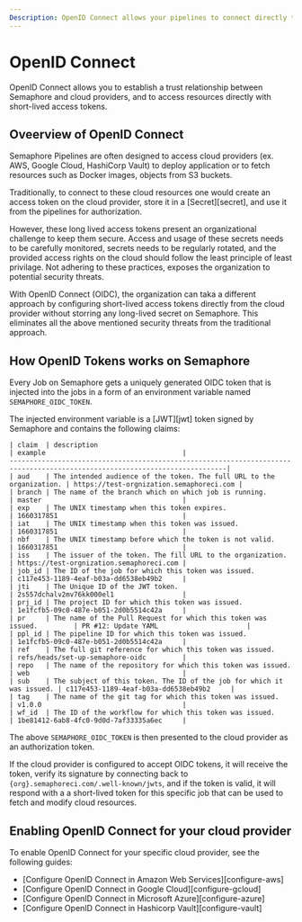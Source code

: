 ```yaml
---
Description: OpenID Connect allows your pipelines to connect directly to cloud providers via short-lived access tokens.
---
```


# OpenID Connect

OpenID Connect allows you to establish a trust relationship between Semaphore and cloud providers,
and to access resources directly with short-lived access tokens.

## Oveerview of OpenID Connect

Semaphore Pipelines are often designed to access cloud providers (ex. AWS, Google Cloud, HashiCorp Vault)
to deploy application or to fetch resources such as Docker images, objects from S3 buckets.

Traditionally, to connect to these cloud resources one would create an access token on the
cloud provider, store it in a [Secret][secret], and use it from the pipelines for authorization.

However, these long lived access tokens present an organizational challenge to keep them secure.
Access and usage of these secrets needs to be carefully monitored, secrets needs to be regularly
rotated, and the provided access rights on the cloud should follow the least principle of least
privilage. Not adhering to these practices, exposes the organization to potential security threats.

With OpenID Connect (OIDC), the organization can taka a different approach by configuring
short-lived access tokens directly from the cloud provider without storring any long-lived
secret on Semaphore. This eliminates all the above mentioned security threats from the
traditional approach.

## How OpenID Tokens works on Semaphore

Every Job on Semaphore gets a uniquely generated OIDC token that is injected into the jobs
in a form of an environment variable named `SEMAPHORE_OIDC_TOKEN`.

The injected environment variable is a [JWT][jwt] token signed by Semaphore and contains the
following claims:

```
| claim  | description                                                           | example                                  |
----------------------------------------------------------------------------------------------------------------------------|
| aud    | The intended audience of the token. The full URL to the organization. | https://test-orgnization.semaphoreci.com |
| branch | The name of the branch which on which job is running.                 | master                                   |
| exp    | The UNIX timestamp when this token expires.                           | 1660317851                               |
| iat    | The UNIX timestamp when this token was issued.                        | 1660317851                               |
| nbf    | The UNIX timestamp before which the token is not valid.               | 1660317851                               |
| iss    | The issuer of the token. The fill URL to the organization.            | https://test-orgnization.semaphoreci.com |
| job_id | The ID of the job for which this token was issued.                    | c117e453-1189-4eaf-b03a-dd6538eb49b2     |
| jti    | The Unique ID of the JWT token.                                       | 2s557dchalv2mv76kk000el1                 |
| prj_id | The project ID for which this token was issued.                       | 1e1fcfb5-09c0-487e-b051-2d0b5514c42a     |
| pr     | The name of the Pull Request for which this token was issued.         | PR #12: Update YAML                      |
| ppl_id | The pipeline ID for which this token was issued.                      | 1e1fcfb5-09c0-487e-b051-2d0b5514c42a     |
| ref    | The full git reference for which this token was issued.               | refs/heads/set-up-semaphore-oidc         |
| repo   | The name of the repository for which this token was issued.           | web                                      |
| sub    | The subject of this token. The ID of the job for which it was issued. | c117e453-1189-4eaf-b03a-dd6538eb49b2     |
| tag    | The name of the git tag for which this token was issued.              | v1.0.0                                   |
| wf_id  | The ID of the workflow for which this token was issued.               | 1be81412-6ab8-4fc0-9d0d-7af33335a6ec     |
```

The above `SEMAPHORE_OIDC_TOKEN` is then presented to the cloud provider as an authorization token.

If the cloud provider is configured to accept OIDC tokens, it will receive the token, verify its
signature by connecting back to `{org}.semaphoreci.com/.well-known/jwts`, and if the token is
valid, it will respond with a a short-lived token for this specific job that can be used to
fetch and modify cloud resources.

## Enabling OpenID Connect for your cloud provider

To enable OpenID Connect for your specific cloud provider, see the following guides:

- [Configure OpenID Connect in Amazon Web Services][configure-aws]
- [Configure OpenID Connect in Google Cloud][configure-gcloud]
- [Configure OpenID Connect in Microsoft Azure][configure-azure]
- [Configure OpenID Connect in Hashicorp Vault][configure-vault]
